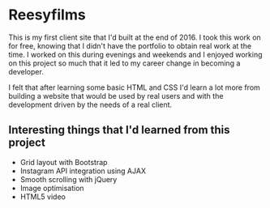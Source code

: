 # Reesyfilms

This is my first client site that I'd built at the end of 2016. I took this work on for free, knowing that I didn't have the portfolio to obtain real work at the time. I worked on this during evenings and weekends and I enjoyed working on this project so much that it led to my career change in becoming a developer.

I felt that after learning some basic HTML and CSS I'd learn a lot more from building a website that would be used by real users and with the development driven by the needs of a real client.

## Interesting things that I'd learned from this project

* Grid layout with Bootstrap
* Instagram API integration using AJAX 
* Smooth scrolling with jQuery
* Image optimisation 
* HTML5 video
